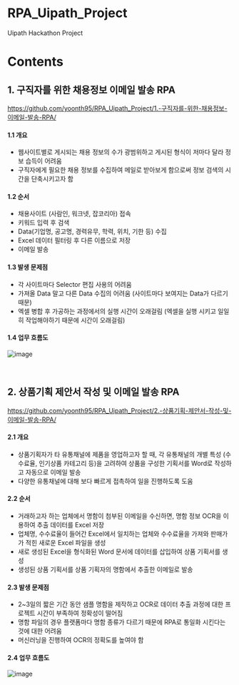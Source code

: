 # RPA_Uipath_Project
Uipath Hackathon Project

# Contents

## 1. 구직자를 위한 채용정보 이메일 발송 RPA
https://github.com/yoonth95/RPA_Uipath_Project/1.-구직자를-위한-채용정보-이메일-발송-RPA/
#### 1.1 개요
- 웹사이트별로 게시되는 채용 정보의 수가 광범위하고 게시된 형식이 저마다 달라 정보 습득이 어려움
- 구직자에게 필요한 채용 정보를 수집하여 메일로 받아보게 함으로써 정보 검색의 시간을 단축시키고자 함

#### 1.2 순서
- 채용사이트 (사람인, 워크넷, 잡코리아) 접속
- 키워드 입력 후 검색
- Data(기업명, 공고명, 경력유무, 학력, 위치, 기한 등) 수집
- Excel 데이터 필터링 후 다른 이름으로 저장
- 이메일 발송

#### 1.3 발생 문제점
- 각 사이트마다 Selector 편집 사용의 어려움
- 가져올 Data 말고 다른 Data 수집의 어려움 (사이트마다 보여지는 Data가 다르기 때문)
- 엑셀 병합 후 가공하는 과정에서의 실행 시간이 오래걸림 (엑셀을 실행 시키고 일일히 작업해야하기 때문에 시간이 오래걸림)

#### 1.4 업무 흐름도
![image](https://user-images.githubusercontent.com/78673090/133557895-3f7c2694-10f0-47f1-8306-161e032b868e.png)

&nbsp;
## 2. 상품기획 제안서 작성 및 이메일 발송 RPA
https://github.com/yoonth95/RPA_Uipath_Project/2.-상품기획-제안서-작성-및-이메일-발송-RPA/
#### 2.1 개요
- 상품기획자가 타 유통채널에 제품을 영업하고자 할 때, 각 유통채널의 개별 특성 (수수료율, 인기상품 카테고리 등)을 고려하여 상품을 구성한 기획서를 Word로 작성하고 자동으로 이메일 발송
- 다양한 유통채널에 대해 보다 빠르게 접촉하여 일을 진행하도록 도움

#### 2.2 순서
- 거래하고자 하는 업체에서 명함이 첨부된 이메일을 수신하면, 명함 정보 OCR을 이용하여 추출 데이터를 Excel 저장
- 업체명, 수수료율이 들어간 Excel에서 일치하는 업체와 수수료율을 가져와 판매가가 적힌 새로운 Excel 파일을 생성
- 새로 생성된 Excel을 형식화된 Word 문서에 데이터를 삽입하여 상품 기획서를 생성
- 생성된 상품 기획서를 상품 기획자의 명함에서 추출한 이메일로 발송

#### 2.3 발생 문제점
- 2~3일의 짧은 기간 동안 샘플 명함을 제작하고 OCR로 데이터 추출 과정에 대한 프로젝트 시간이 부족하여 정확성이 떨어짐
- 명함 파일의 경우 플랫폼마다 명함 종류가 다르기 때문에 RPA로 통일화 시킨다는 것에 대한 어려움
- 머신러닝을 진행하여 OCR의 정확도를 높여야 함

#### 2.4 업무 흐름도
![image](https://user-images.githubusercontent.com/78673090/133558869-cf33743d-a5d3-4a2c-bee9-1f362e73f87e.png)
